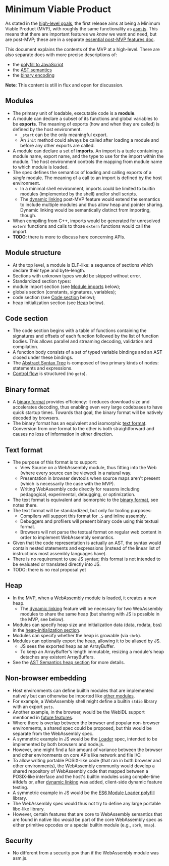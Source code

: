 # Minimum Viable Product

As stated in the [high-level goals](HighLevelGoals.md), the first release aims
at being a Minimum Viable Product (MVP), with roughly the same functionality as
[asm.js](http://asmjs.org). This means that there are important features we
*know* we want and need, but are post-MVP; these are in a separate [essential
post-MVP features doc](EssentialPostMVPFeatures.md).

This document explains the contents of the MVP at a high-level. There are also
separate docs with more precise descriptions of:

 * the [polyfill to JavaScript](Polyfill.md)
 * the [AST semantics](AstSemantics.md) 
 * the [binary encoding](BinaryEncoding.md)

**Note**: This content is still in flux and open for discussion.

## Modules

* The primary unit of loadable, executable code is a **module**.
* A module can declare a subset of its functions and global variables to be
  **exports**. The meaning of exports (how and when they are called) is defined
  by the host environment.
  * `_start` can be the only meaningful export.
  * An `init` method could always be called after loading a module and before
    any other exports are called.
* A module can declare a set of **imports**. An import is a tuple containing a
  module name, export name, and the type to use for the import within the
  module. The host environment controls the mapping from module name to which
  module is loaded.
* The spec defines the semantics of loading and calling exports of a *single*
  module. The meaning of a call to an import is defined by the host environment.
  * In a minimal shell environment, imports could be limited to builtin modules
    (implemented by the shell) and/or shell scripts.
  * The [dynamic linking](FutureFeatures.md#dynamic-linking) post-MVP feature
    would extend the semantics to include multiple modules and thus allow heap
    and pointer sharing. Dynamic linking would be semantically distinct from
    importing, though.
* When compiling from C++, imports would be generated for unresolved `extern`
 functions and calls to those `extern` functions would call the import.
* **TODO**: there is more to discuss here concerning APIs.

## Module structure

* At the top level, a module is ELF-like: a sequence of sections which declare
  their type and byte-length.
 * Sections with unknown types would be skipped without error. 
 * Standardized section types:
  * module import section (see [Module imports](MVP.md#module-imports) below);
  * globals section (constants, signatures, variables);
  * code section (see [Code section](MVP.md#code-section) below);
  * heap initialization section (see [Heap](MVP.md#heap) below).

## Code section

* The code section begins with a table of functions containing the signatures
   and offsets of each function followed by the list of function bodies. This
   allows parallel and streaming decoding, validation and compilation.
 * A function body consists of a set of typed variable bindings and an AST
   closed under these bindings.
  * The [Abstract Syntax Tree](AstSemantics.md) is composed of two primary kinds
    of nodes: statements and expressions.
 * [Control flow](AstSemantics.md#Control_flow_structures) is structured (no
   `goto`).

## Binary format

* A [binary format](BinaryEncoding.md) provides efficiency: it reduces download
  size and accelerates decoding, thus enabling even very large codebases to have
  quick startup times. Towards that goal, the binary format will be natively
  decoded by browsers.
* The binary format has an equivalent and isomorphic
  [text format](MVP.md#text-format).  Conversion from one format to the other is
  both straightforward and causes no loss of information in either direction.

## Text format
* The purpose of this format is to support:
  * View Source on a WebAssembly module, thus fitting into the Web (where every source can
    be viewed) in a natural way.
  * Presentation in browser devtools when source maps aren't present (which is necessarily the case with the MVP).
  * Writing WebAssembly code directly for reasons including pedagogical, experimental, debugging, or
    optimization.
* The text format is equivalent and isomorphic to the
  [binary format](MVP.md#binary-format), see notes there.
* The text format will be standardized, but only for tooling purposes:
  * Compilers will support this format for `.S` and inline assembly.
  * Debuggers and profilers will present binary code using this textual format.
  * Browsers will not parse the textual format on regular web content in order
    to implement WebAssembly semantics.
* Given that the code representation is actually an AST, the syntax would contain nested
  statements and expressions (instead of the linear list of instructions most assembly languages have).
* There is no requirement to use JS syntax; this format is not intended to be evaluated or translated 
  directly into JS.
* TODO: there is no real proposal yet

## Heap
 * In the MVP, when a WebAssembly module is loaded, it creates a new heap.
   * The [dynamic linking](FutureFeatures.md#dynamic-linking) feature will be necessary for two
     WebAssembly modules to share the same heap (but sharing with JS is possible in the MVP, see below).
 * Modules can specify heap size and initialization data (data, rodata, bss) in the 
   [heap-initialization section](MVP.md#module-structure).
 * Modules can specify whether the heap is growable (via `sbrk`).
 * Modules can optionally export the heap, allowing it to be aliased by JS.
   * JS sees the exported heap as an ArrayBuffer.
   * To keep an ArrayBuffer's length immutable, resizing a module's heap detaches any existent ArrayBuffers.
 * See the [AST Semantics heap section](AstSemantics.md#accessing-the-heap) for
   more details.
 
## Non-browser embedding
 * Host environments can define builtin modules that are implemented natively but can otherwise
   be imported like [other modules](MVP.md#code-loading-and-imports).
  * For example, a WebAssembly shell might define a builtin `stdio` library with an export `puts`.
  * Another example, in the browser, would be the WebIDL support mentioned in [future features](FutureFeatures.md).
 * Where there is overlap between the browser and popular non-browser environments, a shared spec could be 
   proposed, but this would be separate from the WebAssembly spec.
  * A symmetric example in JS would be the [Loader](http://whatwg.github.io/loader) spec, intended to be
    implemented by both browsers and node.js.
 * However, one might find a fair amount of variance between the browser and other environments
   on core APIs like network and file I/O.
 * To allow writing portable POSIX-like code (that ran in both browser and other environments), the
   WebAssembly community would develop a shared repository of WebAssembly code that mapped between a 
   POSIX-like interface and the host's builtin modules using compile-time #ifdefs or, after
   [dynamic linking](FutureFeatures.md#dynamic-linking) was added, client-side dynamic feature testing.
  * A symmetric example in JS would be the [ES6 Module Loader polyfill](https://github.com/ModuleLoader/es6-module-loader) library.
 * The WebAssembly spec would thus not try to define any large portable libc-like library.
  * However, certain features that are core to WebAssembly semantics that are found in native libc 
    *would* be part of the core WebAssembly spec as either primitive opcodes or a special builtin 
    module (e.g., `sbrk`, `mmap`).

## Security
 * No different from a security pov than if the WebAssembly module was asm.js.
